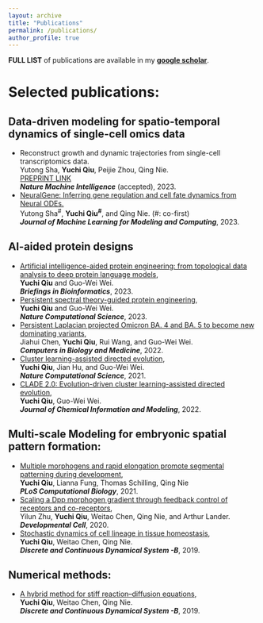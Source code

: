 ```yaml
---
layout: archive
title: "Publications"
permalink: /publications/
author_profile: true
---
```

**FULL LIST** of publications are available in my [**google scholar**](https://scholar.google.com/citations?user=JC-IJDAAAAAJ&hl=en&oi=ao).

# Selected publications:
## Data-driven modeling for spatio-temporal dynamics of single-cell omics data
- Reconstruct growth and dynamic trajectories from single-cell transcriptomics data.\
Yutong Sha, **Yuchi Qiu**, Peijie Zhou, Qing Nie.\
[PREPRINT LINK](https://ucirvine-my.sharepoint.com/:b:/r/personal/yuchiq_ad_uci_edu/Documents/Share_YQ/maintext.pdf?csf=1&web=1&e=B45fLD)\
**_Nature Machine Intelligence_** (accepted), 2023.
- [NeuralGene: Inferring gene regulation and cell fate dynamics from Neural ODEs.](https://www.dl.begellhouse.com/download/article/1fbbfd1a71185cf9/JMLMC0403(1)-47369.pdf)\
Yutong Sha<sup>#</sup>, **Yuchi Qiu<sup>#</sup>**, and Qing Nie. (#: co-first)\
**_Journal of Machine Learning for Modeling and Computing_**, 2023.

## AI-aided protein designs
- [Artificial intelligence-aided protein engineering: from topological data analysis to deep protein language models](https://academic.oup.com/bib/article/24/5/bbad289/7241306),\
**Yuchi Qiu** and Guo-Wei Wei.\
**_Briefings in Bioinformatics_**, 2023.
- [Persistent spectral theory-guided protein engineering](https://www.nature.com/articles/s43588-022-00394-y.epdf?sharing_token=Us2OFwUI5lktJssa7uBrqNRgN0jAjWel9jnR3ZoTv0MF0aPltVyaX_UcXm1hWnBwSLJ6-YZ_1vgms9EgYgJF7FKjmHlBucgR1oKxp8m1dFBXtMHBI0N3X41vd-uT2CHo7xfbIWrrCrvdlkcYedXcc3W9Uel18qnHXrYu_iOLj68%3D), \
**Yuchi Qiu** and Guo-Wei Wei. \
**_Nature Computational Science_**, 2023. 
- [Persistent Laplacian projected Omicron BA. 4 and BA. 5 to become new dominating variants](https://www.sciencedirect.com/science/article/abs/pii/S0010482522009702), \
Jiahui Chen, **Yuchi Qiu**, Rui Wang, and Guo-Wei Wei. \
**_Computers in Biology and Medicine_**, 2022. 
- [Cluster learning-assisted directed evolution](https://www.nature.com/articles/s43588-021-00168-y),\
**Yuchi Qiu**, Jian Hu, and Guo-Wei Wei.\
**_Nature Computational Science_**, 2021. 
- [CLADE 2.0: Evolution-driven cluster learning-assisted directed evolution](https://doi.org/10.1021/acs.jcim.2c01046), \
**Yuchi Qiu**, Guo-Wei Wei.\
**_Journal of Chemical Information and Modeling_**, 2022. 

## Multi-scale Modeling for embryonic spatial pattern formation:
- [Multiple morphogens and rapid elongation promote segmental patterning during development](https://doi.org/10.1371/journal.pcbi.1009077), \
**Yuchi Qiu**, Lianna Fung, Thomas Schilling, Qing Nie \
**_PLoS Computational Biology_**, 2021. 
- [Scaling a Dpp morphogen gradient through feedback control of receptors and co-receptors](https://doi.org/10.1016/j.devcel.2020.05.029), \
Yilun Zhu, **Yuchi Qiu**, Weitao Chen, Qing Nie, and Arthur Lander.\
**_Developmental Cell_**, 2020. 
- [Stochastic dynamics of cell lineage in tissue homeostasis](https://www.aimsciences.org/article/doi/10.3934/dcdsb.2018339), \
**Yuchi Qiu**, Weitao Chen, Qing Nie.\
**_Discrete and Continuous Dynamical System -B_**, 2019. 


## Numerical methods:
- [A hybrid method for stiff reaction–diffusion equations](https://www.aimsciences.org/article/doi/10.3934/dcdsb.2019144), \
**Yuchi Qiu**, Weitao Chen, Qing Nie.\
**_Discrete and Continuous Dynamical System -B_**, 2019. 




